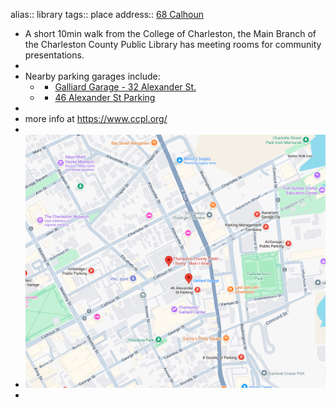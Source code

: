 alias:: library
tags:: place
address:: [68 Calhoun](https://maps.app.goo.gl/GBRgZ9tZE83B73PJ8)

- A short 10min walk from the College of Charleston, the Main Branch of the Charleston County Public Library has meeting rooms for community presentations.
-
- Nearby parking garages include:
	- * [Galliard Garage - 32 Alexander St.](https://maps.app.goo.gl/61a5j85hkREKqBvu7)
	- * [46 Alexander St Parking](https://maps.app.goo.gl/wA5KvVKBE1hJ5yfB9)
-
- more info at https://www.ccpl.org/
-
- ![ccpl-map.png](../assets/ccpl-map_1726073896810_0.png)
-